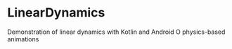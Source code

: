 # LinearDynamics
Demonstration of linear dynamics with Kotlin and Android O physics-based animations
